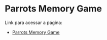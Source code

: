 # Parrots Memory Game

Link para acessar a página:

- [Parrots Memory Game](https://matheusw166.github.io/memory-game/)
